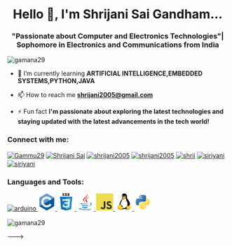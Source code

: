 <h1 align="center">Hello 👋, I'm Shrijani Sai Gandham...</h1>
<h3 align="center">"Passionate about Computer and Electronics Technologies"| Sophomore in Electronics and Communications from India</h3>

<p align="left"> <img src="https://komarev.com/ghpvc/?username=gamana29&label=Profile%20views&color=0e75b6&style=flat" alt="gamana29" /> </p>

- 🌱 I’m currently learning **ARTIFICIAL INTELLIGENCE,EMBEDDED SYSTEMS,PYTHON,JAVA**

- 📫 How to reach me **shrijani2005@gmail.com**

- ⚡ Fun fact **I'm passionate about exploring the latest technologies and staying updated with the latest advancements in the tech world!**

<h3 align="left">Connect with me:</h3>
<p align="left">
<a href="https://x.com/Gammu29" target="blank"><img align="center" src="https://raw.githubusercontent.com/rahuldkjain/github-profile-readme-generator/master/src/images/icons/Social/twitter.svg" alt="Gammu29" height="30" width="40" /></a>
<a href="https://www.linkedin.com/in/shrijani-gandham-b02902289/" target="blank"><img align="center" src="https://raw.githubusercontent.com/rahuldkjain/github-profile-readme-generator/master/src/images/icons/Social/linked-in-alt.svg" alt="Shrijani Sai" height="30" width="40" /></a>
<a href="https://www.codechef.com/users/shrijani2005" target="blank"><img align="center" src="https://cdn.jsdelivr.net/npm/simple-icons@3.1.0/icons/codechef.svg" alt="shrijani2005" height="30" width="40" /></a>
<a href="https://www.hackerrank.com/profile/shrijani2005" target="blank"><img align="center" src="https://raw.githubusercontent.com/rahuldkjain/github-profile-readme-generator/master/src/images/icons/Social/hackerrank.svg" alt="shrijani2005" height="30" width="40" /></a>
<a href="https://codeforces.com/profile/shrii" target="blank"><img align="center" src="https://raw.githubusercontent.com/rahuldkjain/github-profile-readme-generator/master/src/images/icons/Social/codeforces.svg" alt="shrii" height="30" width="40" /></a>
<a href="https://leetcode.com/u/siriyani/" target="blank"><img align="center" src="https://raw.githubusercontent.com/rahuldkjain/github-profile-readme-generator/master/src/images/icons/Social/leet-code.svg" alt="siriyani" height="30" width="40" /></a>
<a href="https://www.hackerearth.com/@shrijani2005" target="blank"><img align="center" src="https://raw.githubusercontent.com/rahuldkjain/github-profile-readme-generator/master/src/images/icons/Social/hackerearth.svg" alt="siriyani" height="30" width="40" /></a>
</p>
<h3 align="left">Languages and Tools:</h3>
<p align="left"> <a href="https://www.arduino.cc/" target="_blank" rel="noreferrer"> <img src="https://cdn.worldvectorlogo.com/logos/arduino-1.svg" alt="arduino" width="40" height="40"/> </a> <a href="https://www.cprogramming.com/" target="_blank" rel="noreferrer"> <img src="https://raw.githubusercontent.com/devicons/devicon/master/icons/c/c-original.svg" alt="c" width="40" height="40"/> </a> <a href="https://www.w3schools.com/css/" target="_blank" rel="noreferrer"> <img src="https://raw.githubusercontent.com/devicons/devicon/master/icons/css3/css3-original-wordmark.svg" alt="css3" width="40" height="40"/> </a> <a href="https://www.java.com" target="_blank" rel="noreferrer"> <img src="https://raw.githubusercontent.com/devicons/devicon/master/icons/java/java-original.svg" alt="java" width="40" height="40"/> </a> <a href="https://developer.mozilla.org/en-US/docs/Web/JavaScript" target="_blank" rel="noreferrer"> <img src="https://raw.githubusercontent.com/devicons/devicon/master/icons/javascript/javascript-original.svg" alt="javascript" width="40" height="40"/> </a> <a href="https://www.linux.org/" target="_blank" rel="noreferrer"> <img src="https://raw.githubusercontent.com/devicons/devicon/master/icons/linux/linux-original.svg" alt="linux" width="40" height="40"/> </a> <a href="https://www.python.org" target="_blank" rel="noreferrer"> <img src="https://raw.githubusercontent.com/devicons/devicon/master/icons/python/python-original.svg" alt="python" width="40" height="40"/> </a> </p>

<p><img align="center" src="https://github-readme-stats.vercel.app/api/top-langs?username=gamana29&show_icons=true&locale=en&layout=compact" alt="gamana29" /></p>
--->
